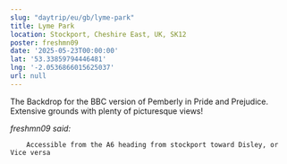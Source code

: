 ```yaml
---
slug: "daytrip/eu/gb/lyme-park"
title: Lyme Park
location: Stockport, Cheshire East, UK, SK12
poster: freshmn09
date: '2025-05-23T00:00:00'
lat: '53.33859794446481'
lng: '-2.0536866015625037'
url: null
---
```


The Backdrop for the BBC version of Pemberly in Pride and Prejudice. Extensive grounds with plenty of picturesque views!

<em>freshmn09 said:</em>

        Accessible from the A6 heading from stockport toward Disley, or Vice versa
